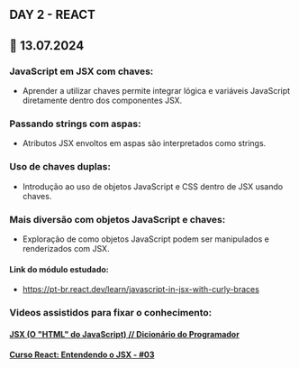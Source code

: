 ## DAY 2 - REACT
## 📅 13.07.2024

### JavaScript em JSX com chaves:
- Aprender a utilizar chaves permite integrar lógica e variáveis JavaScript diretamente dentro dos componentes JSX.

### Passando strings com aspas:
- Atributos JSX envoltos em aspas são interpretados como strings.

### Uso de chaves duplas:
- Introdução ao uso de objetos JavaScript e CSS dentro de JSX usando chaves.

### Mais diversão com objetos JavaScript e chaves:
- Exploração de como objetos JavaScript podem ser manipulados e renderizados com JSX.

#### Link do módulo estudado:
- https://pt-br.react.dev/learn/javascript-in-jsx-with-curly-braces

### Videos assistidos para fixar o conhecimento: 
#### [JSX (O "HTML" do JavaScript) // Dicionário do Programador](https://www.youtube.com/watch?v=lP8ac9fw72c)

#### [Curso React: Entendendo o JSX - #03](https://www.youtube.com/watch?v=9iKNxnFJY_Q)
